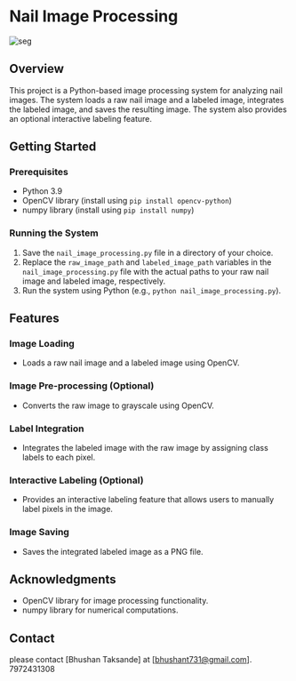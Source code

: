 **Nail Image Processing**
==========================
![seg](https://github.com/bhushanbkt/Gigzait_Assignment/assets/91175596/2daf0a29-1a82-4a69-aaeb-1fe60c4093dc)

**Overview**
------------

This project is a Python-based image processing system for analyzing nail images. The system loads a raw nail image and a labeled image, integrates the labeled image, and saves the resulting image. The system also provides an optional interactive labeling feature.

**Getting Started**
---------------

### Prerequisites

* Python 3.9
* OpenCV library (install using `pip install opencv-python`)
* numpy library (install using `pip install numpy`)

### Running the System

1. Save the `nail_image_processing.py` file in a directory of your choice.
2. Replace the `raw_image_path` and `labeled_image_path` variables in the `nail_image_processing.py` file with the actual paths to your raw nail image and labeled image, respectively.
3. Run the system using Python (e.g., `python nail_image_processing.py`).

**Features**
------------

### Image Loading

* Loads a raw nail image and a labeled image using OpenCV.

### Image Pre-processing (Optional)

* Converts the raw image to grayscale using OpenCV.

### Label Integration

* Integrates the labeled image with the raw image by assigning class labels to each pixel.

### Interactive Labeling (Optional)

* Provides an interactive labeling feature that allows users to manually label pixels in the image.

### Image Saving

* Saves the integrated labeled image as a PNG file.



**Acknowledgments**
---------------

* OpenCV library for image processing functionality.
* numpy library for numerical computations.

**Contact**
---------

please contact [Bhushan Taksande] at [bhushant731@gmail.com].
7972431308
